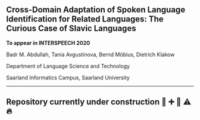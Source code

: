 ## Cross-Domain Adaptation of Spoken Language Identification for Related Languages: The Curious Case of Slavic Languages


**To appear in INTERSPEECH 2020**

Badr M. Abdullah, Tania Avgustinova, Bernd Möbius, Dietrich Klakow

Department of Language Science and Technology

Saarland Informatics Campus, Saarland University


---

## Repository currently under construction :construction: :heavy_plus_sign: :memo: :warning: :fire:
